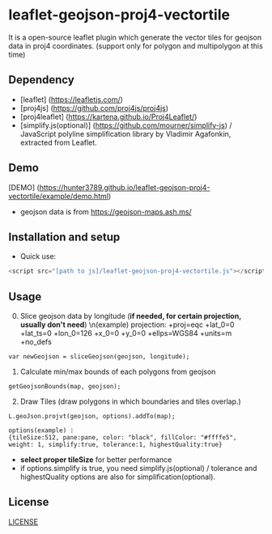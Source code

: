 # leaflet-geojson-proj4-vectortile

It is a open-source leaflet plugin which generate the vector tiles for geojson data in proj4 coordinates.
(support only for polygon and multipolygon at this time)

## Dependency
- [leaflet] (https://leafletjs.com/)
- [proj4js] (https://github.com/proj4js/proj4js)
- [proj4leaflet] (https://kartena.github.io/Proj4Leaflet/)
- [simplify.js(optional)] (https://github.com/mourner/simplify-js) / JavaScript polyline simplification library by Vladimir Agafonkin, extracted from Leaflet.


## Demo

[DEMO] (https://hunter3789.github.io/leaflet-geojson-proj4-vectortile/example/demo.html)
- geojson data is from https://geojson-maps.ash.ms/

## Installation and setup

- Quick use:

```js
<script src="[path to js]/leaflet-geojson-proj4-vectortile.js"></script>
```

## Usage
0. Slice geojson data by longitude (**if needed, for certain projection, usually don't need**)
\n(example) projection: +proj=eqc +lat_0=0 +lat_ts=0 +lon_0=126 +x_0=0 +y_0=0 +ellps=WGS84 +units=m +no_defs
```
var newGeojson = sliceGeojson(geojson, longitude);
```

1. Calculate min/max bounds of each polygons from geojson
```
getGeojsonBounds(map, geojson);
```


2. Draw Tiles (draw polygons in which boundaries and tiles overlap.)

```
L.geoJson.projvt(geojson, options).addTo(map);

options(example) : 
{tileSize:512, pane:pane, color: "black", fillColor: "#ffffe5", weight: 1, simplify:true, tolerance:1, highestQuality:true}
```

- **select proper tileSize** for better performance
- if options.simplify is true, you need simplify.js(optional) / tolerance and highestQuality options are also for simplification(optional).

## License

[LICENSE](LICENSE)
